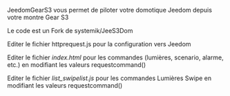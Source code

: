 JeedomGearS3 vous permet de piloter votre domotique Jeedom depuis votre montre Gear S3 

Le code est un Fork de systemik/JeeS3Dom


Editer le fichier httprequest.js pour la configuration vers Jeedom

Editer le fichier *index.html* pour les commandes (lumières, scenario, alarme, etc.) en modifiant les valeurs requestcommand()

Editer le fichier *list_swipelist.js* pour les commandes Lumières Swipe en modifiant les valeurs requestcommand()
